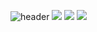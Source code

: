 ![header](https://capsule-render.vercel.app/api?type=soft&color=auto&height=210&section=header&text=Hello%20Stranger&fontSize=70&animation=fadeIn)
<img src="https://img.shields.io/badge/html5-blue?style=flat-square&logo=html5&logoColor=#F43059&height=35"/>
<img src="https://img.shields.io/badge/css3-blue?style=flat-square&logo=css3&logoColor=#48B0F1"/>
<img src="https://img.shields.io/badge/javascript-blue?style=flat-square&logo=javascript&logoColor=#F7DF1E"/>
